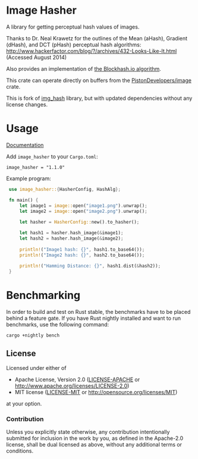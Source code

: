 # Image Hasher

A library for getting perceptual hash values of images.

Thanks to Dr. Neal Krawetz for the outlines of the Mean (aHash), Gradient (dHash), and DCT (pHash) perceptual hash
algorithms:  
http://www.hackerfactor.com/blog/?/archives/432-Looks-Like-It.html (Accessed August 2014)

Also provides an implementation of [the Blockhash.io algorithm](http://blockhash.io).

This crate can operate directly on buffers from the [PistonDevelopers/image][1] crate.

[1]: https://github.com/PistonDevelopers/image

This is fork of [img_hash](https://github.com/abonander/img_hash) library, but with updated dependencies without any
license changes.

Usage
=====
[Documentation](https://docs.rs/img_hash)

Add `image_hasher` to your `Cargo.toml`:

```
image_hasher = "1.1.0"
```

Example program:

```rust
 use image_hasher::{HasherConfig, HashAlg};

 fn main() {
     let image1 = image::open("image1.png").unwrap();
     let image2 = image::open("image2.png").unwrap();
     
     let hasher = HasherConfig::new().to_hasher();

     let hash1 = hasher.hash_image(&image1);
     let hash2 = hasher.hash_image(&image2);
     
     println!("Image1 hash: {}", hash1.to_base64());
     println!("Image2 hash: {}", hash2.to_base64());
     
     println!("Hamming Distance: {}", hash1.dist(&hash2));
 }
```

Benchmarking
============

In order to build and test on Rust stable, the benchmarks have to be placed behind a feature gate. If you have Rust
nightly installed and want to run benchmarks, use the following command:

```
cargo +nightly bench
```

## License

Licensed under either of

* Apache License, Version 2.0 ([LICENSE-APACHE](LICENSE-APACHE) or http://www.apache.org/licenses/LICENSE-2.0)
* MIT license ([LICENSE-MIT](LICENSE-MIT) or http://opensource.org/licenses/MIT)

at your option.

### Contribution

Unless you explicitly state otherwise, any contribution intentionally submitted
for inclusion in the work by you, as defined in the Apache-2.0 license, shall be dual licensed as above, without any
additional terms or conditions.
